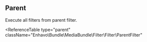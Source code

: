 ## Parent

Execute all filters from parent filter.

<ReferenceTable
type="parent"
className="Enhavo\Bundle\MediaBundle\Filter\Filter\ParentFilter"
>
</ReferenceTable>
